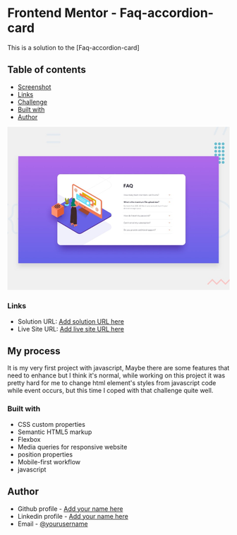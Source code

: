 # Frontend Mentor - Faq-accordion-card

This is a solution to the [Faq-accordion-card]

## Table of contents

  - [Screenshot](#screenshot)
  - [Links](#links)
  - [Challenge](#challenge)
  - [Built with](#built-with)
  - [Author](#author)



![](design/desktop-preview.jpg)


### Links

- Solution URL: [Add solution URL here](https://github.com/DavitDvalashvili/Faq-accordion-card)
- Live Site URL: [Add live site URL here](https://davitdvalashvili.github.io/Faq-accordion-card/)

## My process
It is my very first project with javascript, Maybe there are some features that need to enhance but I think it's normal, while working on this project it was pretty hard for me to change html element's styles from javascript code while event occurs, but this time I coped with that challenge quite well.

### Built with

- CSS custom properties
- Semantic HTML5 markup
- Flexbox
- Media queries for responsive website
- position properties
- Mobile-first workflow
- javascript


## Author

- Github profile - [Add your name here](https://github.com/DavitDvalashvili)
- Linkedin profile - [Add your name here](https://www.linkedin.com/in/davit-dvalashvili-0421b6253)
- Email - [@yourusername](davitdvalashvili1996@gmail.com)


